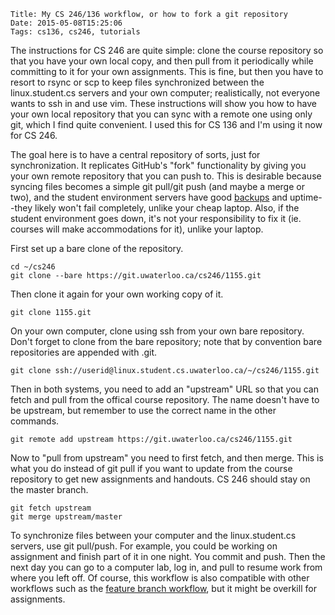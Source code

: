     Title: My CS 246/136 workflow, or how to fork a git repository
    Date: 2015-05-08T15:25:06
    Tags: cs136, cs246, tutorials

The instructions for CS 246 are quite simple: clone the course repository so that you have your own local copy, and then pull from it periodically while committing to it for your own assignments. This is fine, but then you have to resort to rsync or scp to keep files synchronized between the linux.student.cs servers and your own computer; realistically, not everyone wants to ssh in and use vim. These instructions will show you how to have your own local repository that you can sync with a remote one using only git, which I find quite convenient. I used this for CS 136 and I'm using it now for CS 246.

<!-- more -->

The goal here is to have a central repository of sorts, just for synchronization. It replicates GitHub's "fork" functionality by giving you your own remote repository that you can push to. This is desirable because syncing files becomes a simple git pull/git push (and maybe a merge or two), and the student environment servers have good [backups](http://math.uwaterloo.ca/math-faculty-computing-facility/recover-files) and uptime--they likely won't fail completely, unlike your cheap laptop. Also, if the student environment goes down, it's not your responsibility to fix it (ie. courses will make accommodations for it), unlike your laptop.

First set up a bare clone of the repository.

```
cd ~/cs246
git clone --bare https://git.uwaterloo.ca/cs246/1155.git
```

Then clone it again for your own working copy of it.

```
git clone 1155.git
```

On your own computer, clone using ssh from your own bare repository. Don't forget to clone from the bare repository; note that by convention bare repositories are appended with .git.

```
git clone ssh://userid@linux.student.cs.uwaterloo.ca/~/cs246/1155.git
```

Then in both systems, you need to add an "upstream" URL so that you can fetch and pull from the offical course repository. The name doesn't have to be upstream, but remember to use the correct name in the other commands.

```
git remote add upstream https://git.uwaterloo.ca/cs246/1155.git
```

Now to "pull from upstream" you need to first fetch, and then merge. This is what you do instead of git pull if you want to update from the course repository to get new assignments and handouts. CS 246 should stay on the master branch.

```
git fetch upstream
git merge upstream/master
```


To synchronize files between your computer and the linux.student.cs servers, use git pull/push. For example, you could be working on assignment and finish part of it in one night. You commit and push. Then the next day you can go to a computer lab, log in, and pull to resume work from where you left off. Of course, this workflow is also compatible with other workflows such as the [feature branch workflow](https://www.atlassian.com/git/tutorials/comparing-workflows/feature-branch-workflow), but it might be overkill for assignments.
